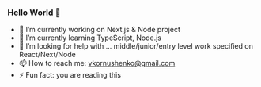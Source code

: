 ### Hello World 👋

- 🔭 I’m currently working on Next.js & Node project
- 🌱 I’m currently learning TypeScript, Node.js
- 🤔 I’m looking for help with ... middle/junior/entry level work specified on React/Next/Node
- 📫 How to reach me: vkornushenko@gmail.com
- ⚡ Fun fact: you are reading this
